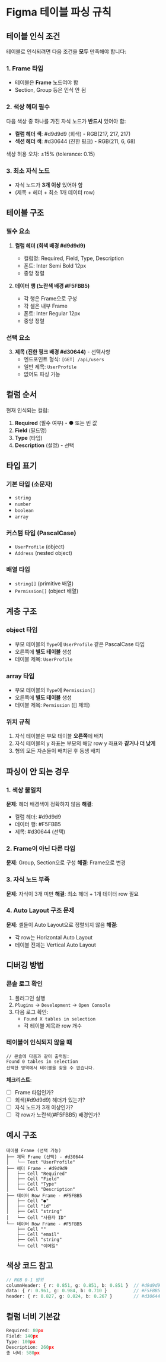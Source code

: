 # Figma 테이블 파싱 규칙

## 테이블 인식 조건

테이블로 인식되려면 다음 조건을 **모두** 만족해야 합니다:

### 1. Frame 타입
- 테이블은 **Frame** 노드여야 함
- Section, Group 등은 인식 안 됨

### 2. 색상 헤더 필수
다음 색상 중 하나를 가진 자식 노드가 **반드시** 있어야 함:
- **컬럼 헤더 색**: #d9d9d9 (회색) - RGB(217, 217, 217)
- **섹션 헤더 색**: #d30644 (진한 핑크) - RGB(211, 6, 68)

색상 허용 오차: ±15% (tolerance: 0.15)

### 3. 최소 자식 노드
- 자식 노드가 **3개 이상** 있어야 함
- (제목 + 헤더 + 최소 1개 데이터 row)

## 테이블 구조

### 필수 요소

1. **컬럼 헤더 (회색 배경 #d9d9d9)**
   - 컬럼명: Required, Field, Type, Description
   - 폰트: Inter Semi Bold 12px
   - 중앙 정렬

2. **데이터 행 (노란색 배경 #F5FBB5)**
   - 각 행은 Frame으로 구성
   - 각 셀은 내부 Frame
   - 폰트: Inter Regular 12px
   - 중앙 정렬

### 선택 요소

3. **제목 (진한 핑크 배경 #d30644)** - 선택사항
   - 엔드포인트 형식: `[GET] /api/users`
   - 일반 제목: `UserProfile`
   - 없어도 파싱 가능

## 컬럼 순서

현재 인식되는 컬럼:
1. **Required** (필수 여부) - ● 또는 빈 값
2. **Field** (필드명)
3. **Type** (타입)
4. **Description** (설명) - 선택

## 타입 표기

### 기본 타입 (소문자)
- `string`
- `number`
- `boolean`
- `array`

### 커스텀 타입 (PascalCase)
- `UserProfile` (object)
- `Address` (nested object)

### 배열 타입
- `string[]` (primitive 배열)
- `Permission[]` (object 배열)

## 계층 구조

### object 타입
- 부모 테이블의 `Type`에 `UserProfile` 같은 PascalCase 타입
- 오른쪽에 **별도 테이블** 생성
- 테이블 제목: `UserProfile`

### array 타입
- 부모 테이블의 `Type`에 `Permission[]`
- 오른쪽에 **별도 테이블** 생성
- 테이블 제목: `Permission` ([] 제외)

### 위치 규칙
1. 자식 테이블은 부모 테이블 **오른쪽**에 배치
2. 자식 테이블의 y 좌표는 부모의 해당 row y 좌표와 **같거나 더 낮게**
3. 형의 모든 자손들이 배치된 후 동생 배치

## 파싱이 안 되는 경우

### 1. 색상 불일치
**문제**: 헤더 배경색이 정확하지 않음
**해결**:
- 컬럼 헤더: #d9d9d9
- 데이터 행: #F5FBB5
- 제목: #d30644 (선택)

### 2. Frame이 아닌 다른 타입
**문제**: Group, Section으로 구성
**해결**: Frame으로 변경

### 3. 자식 노드 부족
**문제**: 자식이 3개 미만
**해결**: 최소 헤더 + 1개 데이터 row 필요

### 4. Auto Layout 구조 문제
**문제**: 셀들이 Auto Layout으로 정렬되지 않음
**해결**:
- 각 row는 Horizontal Auto Layout
- 테이블 전체는 Vertical Auto Layout

## 디버깅 방법

### 콘솔 로그 확인
1. 플러그인 실행
2. `Plugins` → `Development` → `Open Console`
3. 다음 로그 확인:
   - `Found X tables in selection`
   - 각 테이블 제목과 row 개수

### 테이블이 인식되지 않을 때
```
// 콘솔에 다음과 같이 출력됨:
Found 0 tables in selection
선택한 영역에서 테이블을 찾을 수 없습니다.
```

**체크리스트**:
- [ ] Frame 타입인가?
- [ ] 회색(#d9d9d9) 헤더가 있는가?
- [ ] 자식 노드가 3개 이상인가?
- [ ] 각 row가 노란색(#F5FBB5) 배경인가?

## 예시 구조

```
테이블 Frame (선택 가능)
├── 제목 Frame (선택) - #d30644
│   └── Text "UserProfile"
├── 헤더 Frame - #d9d9d9
│   ├── Cell "Required"
│   ├── Cell "Field"
│   ├── Cell "Type"
│   └── Cell "Description"
├── 데이터 Row Frame - #F5FBB5
│   ├── Cell "●"
│   ├── Cell "id"
│   ├── Cell "string"
│   └── Cell "사용자 ID"
└── 데이터 Row Frame - #F5FBB5
    ├── Cell ""
    ├── Cell "email"
    ├── Cell "string"
    └── Cell "이메일"
```

## 색상 코드 참고

```typescript
// RGB 0-1 범위
columnHeader: { r: 0.851, g: 0.851, b: 0.851 }  // #d9d9d9
data: { r: 0.961, g: 0.984, b: 0.710 }          // #F5FBB5
header: { r: 0.827, g: 0.024, b: 0.267 }        // #d30644
```

## 컬럼 너비 기본값

```typescript
Required: 80px
Field: 140px
Type: 100px
Description: 260px
총 너비: 580px
```
